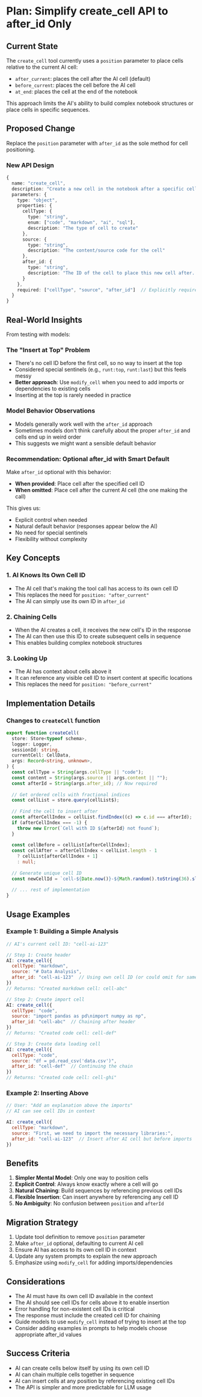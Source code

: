 # Plan: Simplify create_cell API to after_id Only

## Current State

The `create_cell` tool currently uses a `position` parameter to place cells relative to the current AI cell:
- `after_current`: places the cell after the AI cell (default)
- `before_current`: places the cell before the AI cell
- `at_end`: places the cell at the end of the notebook

This approach limits the AI's ability to build complex notebook structures or place cells in specific sequences.

## Proposed Change

Replace the `position` parameter with `after_id` as the sole method for cell positioning.

### New API Design

```typescript
{
  name: "create_cell",
  description: "Create a new cell in the notebook after a specific cell. The AI knows its own cell ID and can reference any previously created cell IDs.",
  parameters: {
    type: "object",
    properties: {
      cellType: {
        type: "string",
        enum: ["code", "markdown", "ai", "sql"],
        description: "The type of cell to create"
      },
      source: {
        type: "string",
        description: "The content/source code for the cell"
      },
      after_id: {
        type: "string",
        description: "The ID of the cell to place this new cell after. Use your own cell ID to place cells below yourself, or use a previously created cell's ID to build sequences."
      }
    },
    required: ["cellType", "source", "after_id"]  // Explicitly required
  }
}
```

## Real-World Insights

From testing with models:

### The "Insert at Top" Problem
- There's no cell ID before the first cell, so no way to insert at the top
- Considered special sentinels (e.g., `runt:top`, `runt:last`) but this feels messy
- **Better approach**: Use `modify_cell` when you need to add imports or dependencies to existing cells
- Inserting at the top is rarely needed in practice

### Model Behavior Observations
- Models generally work well with the `after_id` approach
- Sometimes models don't think carefully about the proper `after_id` and cells end up in weird order
- This suggests we might want a sensible default behavior

### Recommendation: Optional after_id with Smart Default
Make `after_id` optional with this behavior:
- **When provided**: Place cell after the specified cell ID
- **When omitted**: Place cell after the current AI cell (the one making the call)

This gives us:
- Explicit control when needed
- Natural default behavior (responses appear below the AI)
- No need for special sentinels
- Flexibility without complexity

## Key Concepts

### 1. AI Knows Its Own Cell ID
- The AI cell that's making the tool call has access to its own cell ID
- This replaces the need for `position: "after_current"`
- The AI can simply use its own ID in `after_id`

### 2. Chaining Cells
- When the AI creates a cell, it receives the new cell's ID in the response
- The AI can then use this ID to create subsequent cells in sequence
- This enables building complex notebook structures

### 3. Looking Up
- The AI has context about cells above it
- It can reference any visible cell ID to insert content at specific locations
- This replaces the need for `position: "before_current"`

## Implementation Details

### Changes to `createCell` function

```typescript
export function createCell(
  store: Store<typeof schema>,
  logger: Logger,
  sessionId: string,
  currentCell: CellData,
  args: Record<string, unknown>,
) {
  const cellType = String(args.cellType || "code");
  const content = String(args.source || args.content || "");
  const afterId = String(args.after_id); // Now required
  
  // Get ordered cells with fractional indices
  const cellList = store.query(cellList$);
  
  // Find the cell to insert after
  const afterCellIndex = cellList.findIndex((c) => c.id === afterId);
  if (afterCellIndex === -1) {
    throw new Error(`Cell with ID ${afterId} not found`);
  }
  
  const cellBefore = cellList[afterCellIndex];
  const cellAfter = afterCellIndex < cellList.length - 1
    ? cellList[afterCellIndex + 1]
    : null;
  
  // Generate unique cell ID
  const newCellId = `cell-${Date.now()}-${Math.random().toString(36).slice(2)}`;
  
  // ... rest of implementation
}
```

## Usage Examples

### Example 1: Building a Simple Analysis
```javascript
// AI's current cell ID: "cell-ai-123"

// Step 1: Create header
AI: create_cell({
  cellType: "markdown",
  source: "# Data Analysis",
  after_id: "cell-ai-123"  // Using own cell ID (or could omit for same effect)
})
// Returns: "Created markdown cell: cell-abc"

// Step 2: Create import cell
AI: create_cell({
  cellType: "code",
  source: "import pandas as pd\nimport numpy as np",
  after_id: "cell-abc"  // Chaining after header
})
// Returns: "Created code cell: cell-def"

// Step 3: Create data loading cell
AI: create_cell({
  cellType: "code",
  source: "df = pd.read_csv('data.csv')",
  after_id: "cell-def"  // Continuing the chain
})
// Returns: "Created code cell: cell-ghi"
```

### Example 2: Inserting Above
```javascript
// User: "Add an explanation above the imports"
// AI can see cell IDs in context

AI: create_cell({
  cellType: "markdown",
  source: "First, we need to import the necessary libraries:",
  after_id: "cell-ai-123"  // Insert after AI cell but before imports
})
```

## Benefits

1. **Simpler Mental Model**: Only one way to position cells
2. **Explicit Control**: Always know exactly where a cell will go
3. **Natural Chaining**: Build sequences by referencing previous cell IDs
4. **Flexible Insertion**: Can insert anywhere by referencing any cell ID
5. **No Ambiguity**: No confusion between `position` and `afterId`

## Migration Strategy

1. Update tool definition to remove `position` parameter
2. Make `after_id` optional, defaulting to current AI cell
3. Ensure AI has access to its own cell ID in context
4. Update any system prompts to explain the new approach
5. Emphasize using `modify_cell` for adding imports/dependencies

## Considerations

- The AI must have its own cell ID available in the context
- The AI should see cell IDs for cells above it to enable insertion
- Error handling for non-existent cell IDs is critical
- The response must include the created cell ID for chaining
- Guide models to use `modify_cell` instead of trying to insert at the top
- Consider adding examples in prompts to help models choose appropriate after_id values

## Success Criteria

- AI can create cells below itself by using its own cell ID
- AI can chain multiple cells together in sequence
- AI can insert cells at any position by referencing existing cell IDs
- The API is simpler and more predictable for LLM usage